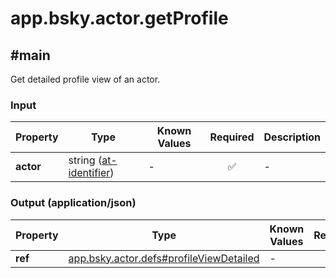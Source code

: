 # app.bsky.actor.getProfile

## #main

Get detailed profile view of an actor.

### Input

| Property | Type | Known Values | Required | Description |
| --- | --- | --- | :---: | --- |
| **actor** | string ([at-identifier](https://atproto.com/specs/lexicon#at-identifier)) | - | ✅ | - |

### Output (application/json)

| Property | Type | Known Values | Required | Description |
| --- | --- | --- | :---: | --- |
| **ref** | [app.bsky.actor.defs#profileViewDetailed](../../../../lexiconsapp/bsky/actor/defs.md#profileviewdetailed) | - | ✅ | - |
